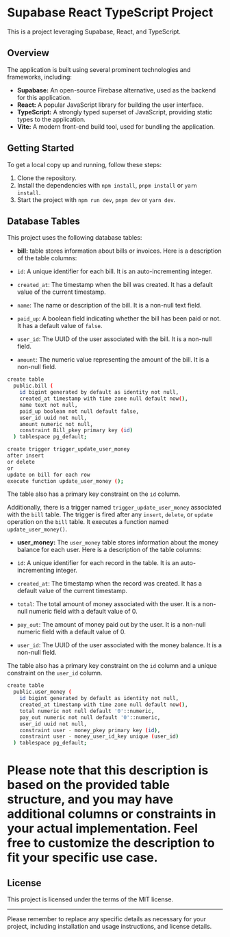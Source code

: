 # Supabase React TypeScript Project

This is a project leveraging Supabase, React, and TypeScript.

## Overview

The application is built using several prominent technologies and frameworks, including:

- **Supabase:** An open-source Firebase alternative, used as the backend for this application.
- **React:** A popular JavaScript library for building the user interface.
- **TypeScript:** A strongly typed superset of JavaScript, providing static types to the application.
- **Vite:** A modern front-end build tool, used for bundling the application.

## Getting Started

To get a local copy up and running, follow these steps:

1. Clone the repository.
2. Install the dependencies with `npm install`, `pnpm install` or `yarn install`.
3. Start the project with `npm run dev`, `pnpm dev` or `yarn dev`.

## Database Tables

This project uses the following database tables:

- **bill:** table stores information about bills or invoices. Here is a description of the table columns:

- `id`: A unique identifier for each bill. It is an auto-incrementing integer.
- `created_at`: The timestamp when the bill was created. It has a default value of the current timestamp.
- `name`: The name or description of the bill. It is a non-null text field.
- `paid_up`: A boolean field indicating whether the bill has been paid or not. It has a default value of `false`.
- `user_id`: The UUID of the user associated with the bill. It is a non-null field.
- `amount`: The numeric value representing the amount of the bill. It is a non-null field.

```bash
create table
  public.bill (
    id bigint generated by default as identity not null,
    created_at timestamp with time zone null default now(),
    name text not null,
    paid_up boolean not null default false,
    user_id uuid not null,
    amount numeric not null,
    constraint Bill_pkey primary key (id)
  ) tablespace pg_default;

create trigger trigger_update_user_money
after insert
or delete
or
update on bill for each row
execute function update_user_money ();
```

The table also has a primary key constraint on the `id` column.

Additionally, there is a trigger named `trigger_update_user_money` associated with the `bill` table. The trigger is fired after any `insert`, `delete`, or `update` operation on the `bill` table. It executes a function named `update_user_money()`.

- **user_money:**
  The `user_money` table stores information about the money balance for each user. Here is a description of the table columns:

- `id`: A unique identifier for each record in the table. It is an auto-incrementing integer.
- `created_at`: The timestamp when the record was created. It has a default value of the current timestamp.
- `total`: The total amount of money associated with the user. It is a non-null numeric field with a default value of 0.
- `pay_out`: The amount of money paid out by the user. It is a non-null numeric field with a default value of 0.
- `user_id`: The UUID of the user associated with the money balance. It is a non-null field.

The table also has a primary key constraint on the `id` column and a unique constraint on the `user_id` column.

```bash
create table
  public.user_money (
    id bigint generated by default as identity not null,
    created_at timestamp with time zone null default now(),
    total numeric not null default '0'::numeric,
    pay_out numeric not null default '0'::numeric,
    user_id uuid not null,
    constraint user - money_pkey primary key (id),
    constraint user - money_user_id_key unique (user_id)
  ) tablespace pg_default;
```

# Please note that this description is based on the provided table structure, and you may have additional columns or constraints in your actual implementation. Feel free to customize the description to fit your specific use case.

## License

This project is licensed under the terms of the MIT license.

---

Please remember to replace any specific details as necessary for your project, including installation and usage instructions, and license details.
